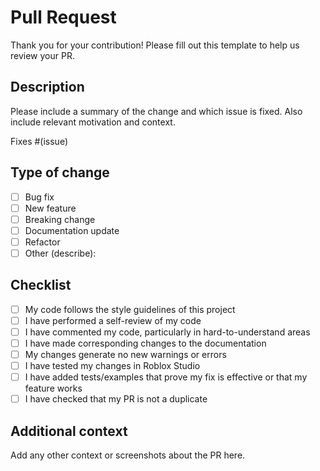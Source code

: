 # Pull Request

Thank you for your contribution! Please fill out this template to help us review your PR.

## Description

Please include a summary of the change and which issue is fixed. Also include relevant motivation and context.

Fixes #(issue)

## Type of change

- [ ] Bug fix
- [ ] New feature
- [ ] Breaking change
- [ ] Documentation update
- [ ] Refactor
- [ ] Other (describe):

## Checklist

- [ ] My code follows the style guidelines of this project
- [ ] I have performed a self-review of my code
- [ ] I have commented my code, particularly in hard-to-understand areas
- [ ] I have made corresponding changes to the documentation
- [ ] My changes generate no new warnings or errors
- [ ] I have tested my changes in Roblox Studio
- [ ] I have added tests/examples that prove my fix is effective or that my feature works
- [ ] I have checked that my PR is not a duplicate

## Additional context

Add any other context or screenshots about the PR here.
